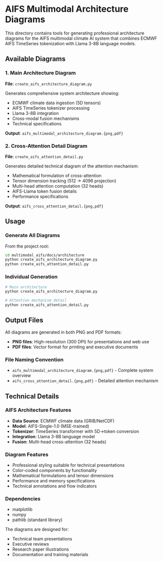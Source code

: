 # AIFS Multimodal Architecture Diagrams

This directory contains tools for generating professional architecture diagrams for the AIFS multimodal climate AI system that combines ECMWF AIFS TimeSeries tokenization with Llama 3-8B language models.

## Available Diagrams

### 1. Main Architecture Diagram
**File**: `create_aifs_architecture_diagram.py`

Generates comprehensive system architecture showing:
- ECMWF climate data ingestion (5D tensors)
- AIFS TimeSeries tokenizer processing
- Llama 3-8B integration
- Cross-modal fusion mechanisms
- Technical specifications

**Output**: `aifs_multimodal_architecture_diagram.{png,pdf}`

### 2. Cross-Attention Detail Diagram
**File**: `create_aifs_attention_detail.py`

Generates detailed technical diagram of the attention mechanism:
- Mathematical formulation of cross-attention
- Tensor dimension tracking (512 → 4096 projection)
- Multi-head attention computation (32 heads)
- AIFS-Llama token fusion details
- Performance specifications

**Output**: `aifs_cross_attention_detail.{png,pdf}`

## Usage

### Generate All Diagrams
From the project root:
```bash
cd multimodal_aifs/docs/architecture
python create_aifs_architecture_diagram.py
python create_aifs_attention_detail.py
```

### Individual Generation
```bash
# Main architecture
python create_aifs_architecture_diagram.py

# Attention mechanism detail
python create_aifs_attention_detail.py
```

## Output Files

All diagrams are generated in both PNG and PDF formats:

- **PNG files**: High-resolution (300 DPI) for presentations and web use
- **PDF files**: Vector format for printing and executive documents

### File Naming Convention
- `aifs_multimodal_architecture_diagram.{png,pdf}` - Complete system overview
- `aifs_cross_attention_detail.{png,pdf}` - Detailed attention mechanism

## Technical Details

### AIFS Architecture Features
- **Data Source**: ECMWF climate data (GRIB/NetCDF)
- **Model**: AIFS-Single-1.0 (MSE-trained)
- **Tokenizer**: TimeSeries transformer with 5D→token conversion
- **Integration**: Llama 3-8B language model
- **Fusion**: Multi-head cross-attention (32 heads)

### Diagram Features
- Professional styling suitable for technical presentations
- Color-coded components by functionality
- Mathematical formulations and tensor dimensions
- Performance and memory specifications
- Technical annotations and flow indicators

### Dependencies
- matplotlib
- numpy
- pathlib (standard library)

The diagrams are designed for:
- Technical team presentations
- Executive reviews
- Research paper illustrations
- Documentation and training materials

